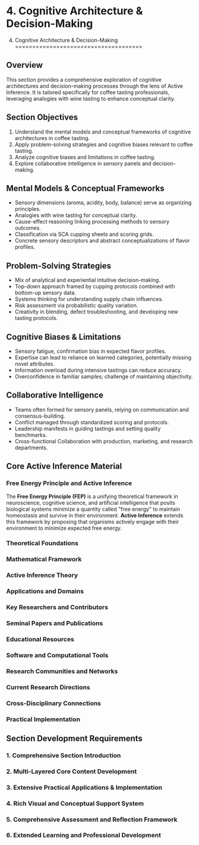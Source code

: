 # 4. Cognitive Architecture & Decision-Making

4. Cognitive Architecture & Decision-Making
=====================================

## Overview

This section provides a comprehensive exploration of cognitive architectures and decision-making processes through the lens of Active Inference. It is tailored specifically for coffee tasting professionals, leveraging analogies with wine tasting to enhance conceptual clarity.

## Section Objectives

1. Understand the mental models and conceptual frameworks of cognitive architectures in coffee tasting.
2. Apply problem-solving strategies and cognitive biases relevant to coffee tasting.
3. Analyze cognitive biases and limitations in coffee tasting.
4. Explore collaborative intelligence in sensory panels and decision-making.

## Mental Models & Conceptual Frameworks
- Sensory dimensions (aroma, acidity, body, balance) serve as organizing principles.
- Analogies with wine tasting for conceptual clarity.
- Cause-effect reasoning linking processing methods to sensory outcomes.
- Classification via SCA cupping sheets and scoring grids.
- Concrete sensory descriptors and abstract conceptualizations of flavor profiles.

## Problem-Solving Strategies
- Mix of analytical and experiential intuitive decision-making.
- Top-down approach framed by cupping protocols combined with bottom-up sensory data.
- Systems thinking for understanding supply chain influences.
- Risk assessment via probabilistic quality variation.
- Creativity in blending, defect troubleshooting, and developing new tasting protocols.

## Cognitive Biases & Limitations
- Sensory fatigue, confirmation bias in expected flavor profiles.
- Expertise can lead to reliance on learned categories, potentially missing novel attributes.
- Information overload during intensive tastings can reduce accuracy.
- Overconfidence in familiar samples; challenge of maintaining objectivity.

## Collaborative Intelligence
- Teams often formed for sensory panels, relying on communication and consensus-building.
- Conflict managed through standardized scoring and protocols.
- Leadership manifests in guiding tastings and setting quality benchmarks.
- Cross-functional Collaboration with production, marketing, and research departments.

## Core Active Inference Material

### Free Energy Principle and Active Inference

The **Free Energy Principle (FEP)** is a unifying theoretical framework in neuroscience, cognitive science, and artificial intelligence that posits biological systems minimize a quantity called "free energy" to maintain homeostasis and survive in their environment. **Active Inference** extends this framework by proposing that organisms actively engage with their environment to minimize expected free energy.

### Theoretical Foundations

### Mathematical Framework

### Active Inference Theory

### Applications and Domains

### Key Researchers and Contributors

### Seminal Papers and Publications

### Educational Resources

### Software and Computational Tools

### Research Communities and Networks

### Current Research Directions

### Cross-Disciplinary Connections

### Practical Implementation

## Section Development Requirements

### 1. Comprehensive Section Introduction

### 2. Multi-Layered Core Content Development

### 3. Extensive Practical Applications & Implementation

### 4. Rich Visual and Conceptual Support System

### 5. Comprehensive Assessment and Reflection Framework

### 6. Extended Learning and Professional Development